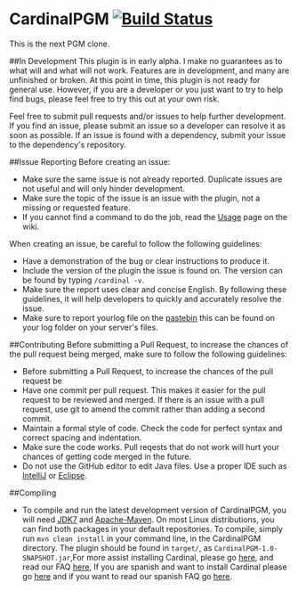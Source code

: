CardinalPGM [![Build Status](https://travis-ci.org/twizmwazin/CardinalPGM.svg?branch=master)](https://travis-ci.org/twizmwazin/CardinalPGM)
===========

This is the next PGM clone.

##In Development
This plugin is in early alpha. I make no guarantees as to what will and what will not work. Features are in development, and many are unfinished or broken. At this point in time, this plugin is not ready for general use. However, if you are a developer or you just want to try to help find bugs, please feel free to try this out at your own risk.

Feel free to submit pull requests and/or issues to help further development. If you find an issue, please submit an issue so a developer can resolve it as soon as possible. If an issue is found with a dependency, submit your issue to the dependency's repository.

##Issue Reporting
Before creating an issue:
- Make sure the same issue is not already reported. Duplicate issues are not useful and will only hinder development.
- Make sure the topic of the issue is an issue with the plugin, not a missing or requested feature.
- If you cannot find a command to do the job, read the [Usage](https://github.com/twizmwazin/CardinalPGM/wiki/Using-Cardinal) page on the wiki.

When creating an issue, be careful to follow the following guidelines:
- Have a demonstration of the bug or clear instructions to produce it.
- Include the version of the plugin the issue is found on. The version can be found by typing `/cardinal -v`.
- Make sure the report uses clear and concise English.
 By following these guidelines, it will help developers to quickly and accurately resolve the issue.
- Make sure to report yourlog file on the [pastebin](http://pastebin.com) this can be found on your log folder on your server's files.
 
 ##Contributing
 Before submitting a Pull Request, to increase the chances of the pull request being merged, make sure to follow the following guidelines:
- Before submitting a Pull Request, to increase the chances of the pull request be
- Have one commit per pull request. This makes it easier for the pull request to be reviewed and merged. If there is an issue with a pull request, use git to amend the commit rather than adding a second commit.
- Maintain a formal style of code. Check the code for perfect syntax and correct spacing and indentation.
- Make sure the code works. Pull reqests that do not work will hurt your chances of getting code merged in the future.
- Do not use the GitHub editor to edit Java files. Use a proper IDE such as [IntelliJ](https://www.jetbrains.com/idea/download/) or [Eclipse](https://eclipse.org/downloads/).
 
 ##Compiling
- To compile and run the latest development version of CardinalPGM, you will need [JDK7](http://www.oracle.com/technetwork/java/javase/downloads/jdk7-downloads-1880260.html) and [Apache-Maven](http://maven.apache.org/). On most Linux distributions, you can find both packages in your default repositories. To compile, simply run `mvn clean install` in your command line, in the CardinalPGM directory. The plugin should be found in `target/`, as `CardinalPGM-1.0-SNAPSHOT.jar`,For more assist installing Cardinal, please go [here](https://github.com/twizmwazin/CardinalPGM/wiki/Installing-CardinalPGM), and read our FAQ [here](https://github.com/twizmwazin/CardinalPGM/wiki/FAQ-(English)), If you are spanish and want to install Cardinal please go [here](https://github.com/twizmwazin/CardinalPGM/wiki/Instalando-CardinalPGM) and if you want to read our spanish FAQ go [here](https://github.com/twizmwazin/CardinalPGM/wiki/FAQ-(Spanish)).
